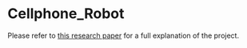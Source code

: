 # Cellphone_Robot

Please refer to [this research paper] for a full explanation of the project.

[this research paper]: https://github.com/AGKhalil/Cellphone_Robot/blob/master/Cell%20Phone%20Robot%20Paper.pdf